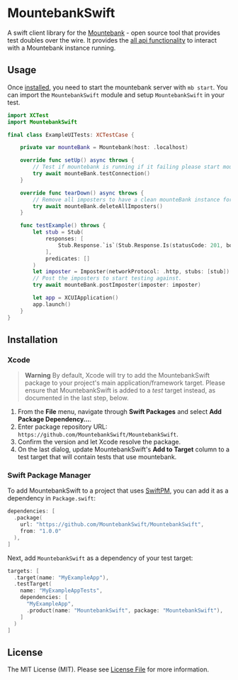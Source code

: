 # MountebankSwift

A swift client library for the [Mountebank](https://www.mbtest.org/) - open source tool that
provides test doubles over the wire. It provides the [all api functionality](https://www.mbtest.org/docs/api/overview) 
to interact with a Mountebank instance running.

## Usage

Once [installed](#installation), you need to start the mountebank server with `mb start`. You can import the 
`MountebankSwift` module and setup `MountebankSwift` in your test.

```swift
import XCTest
import MountebankSwift

final class ExampleUITests: XCTestCase {

    private var mounteBank = Mountebank(host: .localhost)

    override func setUp() async throws {
        // Test if mountebank is running if it failing please start mountebank with `mb start`.
        try await mounteBank.testConnection()
    }

    override func tearDown() async throws {
        // Remove all imposters to have a clean mounteBank instance for the next tests.
        try await mounteBank.deleteAllImposters()
    }

    func testExample() throws {
        let stub = Stub(
            responses: [
                Stub.Response.`is`(Stub.Response.Is(statusCode: 201, body: .text("text")))
            ],
            predicates: []
        )
        let imposter = Imposter(networkProtocol: .http, stubs: [stub])
        // Post the imposters to start testing against.
        try await mounteBank.postImposter(imposter: imposter)

        let app = XCUIApplication()
        app.launch()
    }
}
```

## Installation

### Xcode

> **Warning**
> By default, Xcode will try to add the MountebankSwift package to your project's main application/framework target. 
> Please ensure that MountebankSwift is added to a _test_ target instead, as documented in the last step, below.

 1. From the **File** menu, navigate through **Swift Packages** and select **Add Package Dependency…**.
 2. Enter package repository URL: `https://github.com/MountebankSwift/MountebankSwift`.
 3. Confirm the version and let Xcode resolve the package.
 4. On the last dialog, update MountebankSwift's **Add to Target** column to a test target that will contain 
    tests that use mountebank.

### Swift Package Manager

To add MountebankSwift to a project that uses [SwiftPM](https://swift.org/package-manager/), you can add it as a 
dependency in `Package.swift`:

```swift
dependencies: [
  .package(
    url: "https://github.com/MountebankSwift/MountebankSwift",
    from: "1.0.0"
  ),
]
```

Next, add `MountebankSwift` as a dependency of your test target:

```swift
targets: [
  .target(name: "MyExampleApp"),
  .testTarget(
    name: "MyExampleAppTests",
    dependencies: [
      "MyExampleApp",
      .product(name: "MountebankSwift", package: "MountebankSwift"),
    ]
  )
]
```

## License

The MIT License (MIT). Please see [License File](LICENSE) for more information.
